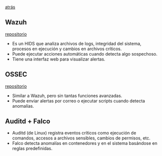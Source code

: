 [atrás](../Readme)




## Wazuh
[repositorio](https://github.com/wazuh/wazuh)
+ Es un HIDS que analiza archivos de logs, integridad del sistema, procesos en ejecución y cambios en archivos críticos.
+ Puede ejecutar acciones automáticas cuando detecta algo sospechoso.
+ Tiene una interfaz web para visualizar alertas.



## OSSEC
[repositorio](https://github.com/ossec/ossec-hids)
+ Similar a Wazuh, pero sin tantas funciones avanzadas.
+ Puede enviar alertas por correo o ejecutar scripts cuando detecta anomalías.

## Auditd + Falco
+ Auditd (de Linux) registra eventos críticos como ejecución de comandos, accesos a archivos sensibles, cambios de permisos, etc.
+ Falco detecta anomalías en contenedores y en el sistema basándose en reglas predefinidas.


